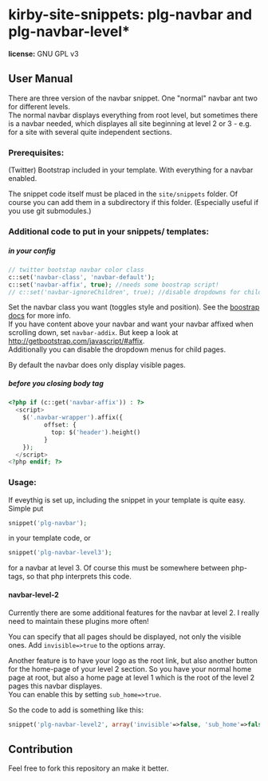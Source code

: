 # kirby-site-snippets: plg-navbar and plg-navbar-level*
**license:** GNU GPL v3


## User Manual
There are three version of the navbar snippet. One "normal" navbar ant two for different levels.  
The normal navbar displays everything from root level, but sometimes there is a navbar needed, which displayes all site beginning at level 2 or 3 - e.g. for a site with several quite independent sections.

### Prerequisites:
(Twitter) Bootstrap included in your template. With everything for a navbar enabled.

The snippet code itself must be placed in the `site/snippets` folder. Of course you can add them in a subdirectory if this folder. (Especially useful if you use git submodules.)


### Additional code to put in your snippets/ templates:


##### in your config
```php
// twitter bootstap navbar color class
c::set('navbar-class', 'navbar-default');
c::set('navbar-affix', true); //needs some boostrap script!
// c::set('navbar-ignoreChildren', true); //disable dropdowns for children pages
```
Set the navbar class you want (toggles style and position). See the [boostrap docs](http://getbootstrap.com/components/#navbar) for more info.  
If you have content above your navbar and want your navbar affixed when scrolling down, set `navbar-addix`. But keep a look at <http://getbootstrap.com/javascript/#affix>.  
Additionally you can disable the dropdown menus for child pages.  

By default the navbar does only display visible pages.

##### before you closing body tag
```php
<?php if (c::get('navbar-affix')) : ?>
  <script>
    $('.navbar-wrapper').affix({
          offset: {
            top: $('header').height()
          }
    });
  </script>
<?php endif; ?>
```


### Usage:
If eveythig is set up, including the snippet in your template is quite easy. Simple put
```php
snippet('plg-navbar');
```
in your template code, or
```php
snippet('plg-navbar-level3');
```
for a navbar at level 3.
Of course this must be somewhere between php-tags, so that php interprets this code.

#### navbar-level-2
Currently there are some additional features for the navbar at level 2. I really need to maintain these plugins more often!

You can specify that all pages should be displayed, not only the visible ones. Add `invisible=>true` to the options array.

Another feature is to have your logo as the root link, but also another button for the home-page of your level 2 section. So you have your normal home page at root, but also a home page at level 1 which is the root of the level 2 pages this navbar displayes.  
You can enable this by setting `sub_home=>true`.

So the code to add is something like this:
```php
snippet('plg-navbar-level2', array('invisible'=>false, 'sub_home'=>false));
```


## Contribution
Feel free to fork this repository an make it better.
